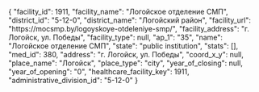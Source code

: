 {
    "facility_id": 1911,
    "facility_name": "Логойское отделение СМП",
    "district_id": "5-12-0",
    "district_name": "Логойский район",
    "facility_url": "https:\/\/mocsmp.by\/logoyskoye-otdeleniye-smp\/",
    "facility_address": "г. Логойск, ул. Победы",
    "facility_type": null,
    "ap_1": "35",
    "name": "Логойское отделение СМП",
    "state": "public institution",
    "stats": [],
    "med_id": 380,
    "address": "г. Логойск, ул. Победы",
    "coord_x_y": null,
    "place_name": "Логойск",
    "place_type": "city",
    "year_of_closing": null,
    "year_of_opening": "0",
    "healthcare_facility_key": 1911,
    "administrative_division_id": "5-12-0"
}